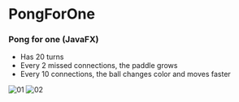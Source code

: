 # PongForOne
### Pong for one (JavaFX)

* Has 20 turns
* Every 2 missed connections, the paddle grows
* Every 10 connections, the ball changes color and moves faster

![01](https://user-images.githubusercontent.com/51871643/71451384-86bbc980-2742-11ea-8127-b584ee2d5915.jpg)
![02](https://user-images.githubusercontent.com/51871643/71451385-86bbc980-2742-11ea-826c-5cbe73c6461c.jpg)

